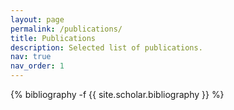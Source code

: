 ```yaml
---
layout: page
permalink: /publications/
title: Publications
description: Selected list of publications.
nav: true
nav_order: 1
---
```

<!-- _pages/publications.md -->
<div class="publications">

{% bibliography -f {{ site.scholar.bibliography }} %}

</div>
